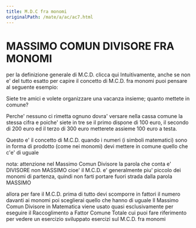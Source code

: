 ```yaml
---
title: M.D.C fra monomi
originalPath: /mate/a/ac/ac7.html
---
```


MASSIMO COMUN DIVISORE FRA MONOMI
===

per la definizione generale di M.C.D. clicca qui
Intuitivamente, anche se non e' del tutto esatto per capire il concetto di M.C.D. fra monomi puoi pensare al seguente esempio:

Siete tre amici e volete organizzare una vacanza insieme; quanto mettete in comune?

Perche' nessuno ci rimetta ognuno dovra' versare nella cassa comune la stessa cifra e poiche' siete in tre se il primo dispone di 100 euro, il secondo di 200 euro ed il terzo di 300 euro metterete assieme 100 euro a testa.

Questo e' il concetto di M.C.D. quando i numeri (i simboli matematici) sono in forma di prodotto (come nei monomi) devi mettere in comune quello che c'e' di uguale

nota: attenzione nel Massimo Comun Divisore la parola che conta e' DIVISORE non MASSIMO cioe' il M.C.D. e' generalmente piu' piccolo dei monomi di partenza, quindi non farti portare fuori strada dalla parola MASSIMO

allora per fare il M.C.D. prima di tutto devi scomporre in fattori il numero davanti ai monomi poi sceglierai quello che hanno di uguale
Il Massimo Comun Divisore in Matematica viene usato quasi esclusivamente per eseguire il Raccoglimento a Fattor Comune Totale cui puoi fare riferimento per vedere un esercizio sviluppato
esercizi sul M.C.D. fra monomi
